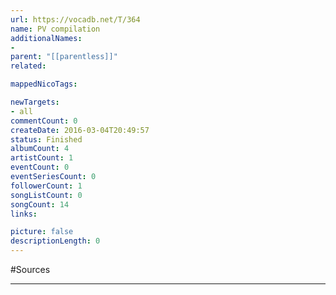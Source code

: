 ```yaml
---
url: https://vocadb.net/T/364
name: PV compilation
additionalNames: 
- 
parent: "[[parentless]]"
related:

mappedNicoTags:

newTargets:
- all
commentCount: 0
createDate: 2016-03-04T20:49:57
status: Finished
albumCount: 4
artistCount: 1
eventCount: 0
eventSeriesCount: 0
followerCount: 1
songListCount: 0
songCount: 14
links: 

picture: false
descriptionLength: 0
---
```


#Sources



---

